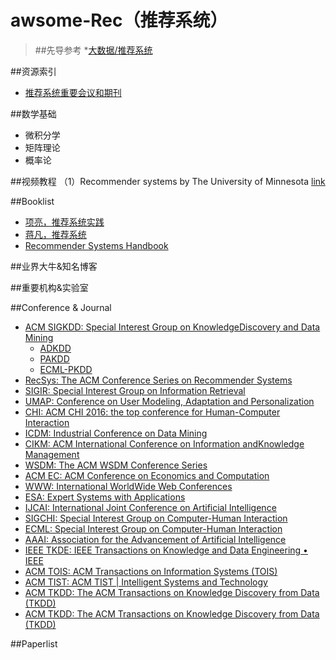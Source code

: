 # awsome-Rec（推荐系统）
> ##先导参考
> *[大数据/推荐系统](https://github.com/Tulongf/Big_Data_Resources)<br> 

##资源索引
* [推荐系统重要会议和期刊](http://www.voidcn.com/blog/zzp_403184692/article/p-6124193.html)


##数学基础
* 微积分学<br>
* 矩阵理论<br>
* 概率论<br>

##视频教程
（1）Recommender systems by The University of Minnesota [link](https://www.coursera.org/learn/recommender-systems?siteID=Gr6prw2kaB0-gBhbyC5EIuFSTz2MMu.dYA&utm_content=10&utm_medium=partners&utm_source=linkshare&utm_campaign=Gr6prw2kaB0#) <br>



##Booklist
* [项亮，推荐系统实践](http://vdisk.weibo.com/s/aOL2uYMILo_z1)<br>
* [蒋凡，推荐系统](http://download.csdn.net/detail/markman101/8667831)
* [Recommender Systems Handbook](http://vdisk.weibo.com/s/uu2R8eaP7t3v1)

##业界大牛&知名博客


##重要机构&实验室

##Conference & Journal
 * [ACM SIGKDD: Special Interest Group on KnowledgeDiscovery and Data Mining](http://www.kdd.org/)
   * [ADKDD](http://www.adkdd.com/)
   * [PAKDD](http://www.adkdd.com/)
   * [ECML-PKDD](http://ecmlpkdd2016.org/)
 * [RecSys: The ACM Conference Series on Recommender Systems](http://recsys.acm.org/)
 * [SIGIR: Special Interest Group on Information Retrieval](http://sigir.org/)
 * [UMAP: Conference on User Modeling, Adaptation and Personalization](http://www.um.org/umap2016/)
 * [CHI: ACM CHI 2016: the top conference for Human-Computer Interaction](http://chi2016.acm.org/wp/)
 * [ICDM: Industrial Conference on Data Mining](http://www.cs.uvm.edu/~icdm/)
 * [CIKM: ACM International Conference on Information andKnowledge Management](http://www.cikm.org/)
 * [WSDM: The ACM WSDM Conference Series](http://www.wsdm-conference.org/)
 * [ACM EC: ACM Conference on Economics and Computation](http://www.sigecom.org/ec16/)
 * [WWW: International WorldWide Web Conferences](http://www.informatik.uni-trier.de/~ley/db/conf/www/index.html)
 * [ESA: Expert Systems with Applications](http://www.journals.elsevier.com/expert-systems-with-applications/)
 * [IJCAI: International Joint Conference on Artificial Intelligence](http://ijcai-16.org/)
 * [SIGCHI: Special Interest Group on Computer-Human Interaction](http://www.sigchi.org/)
 * [ECML: Special Interest Group on Computer-Human Interaction](http://www.sigchi.org/)
 * [AAAI: Association for the Advancement of Artificial Intelligence](http://www.aaai.org/home.html)
 * [IEEE TKDE: IEEE Transactions on Knowledge and Data Engineering • IEEE](https://www.computer.org/web/tkde)
 * [ACM TOIS: ACM Transactions on Information Systems (TOIS)](http://tois.acm.org/)
 * [ACM TIST: ACM TIST | Intelligent Systems and Technology](http://tist.acm.org/)
 * [ACM TKDD: The ACM Transactions on Knowledge Discovery from Data (TKDD)](http://tkdd.acm.org/)
 * [ACM TKDD: The ACM Transactions on Knowledge Discovery from Data (TKDD)](http://tkdd.acm.org/)

##Paperlist



